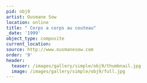 ```yaml
---
pid: obj9
artist: Ousmane Sow
location: online
title: " Corps a corps au couteau"
_date: '1999'
object_type: composite
current_location:
source: http://www.ousmanesow.com
order: '9'
header:
  teaser: /images/gallery/simple/obj9/thumbnail.jpg
  image: /images/gallery/simple/obj9/full.jpg
---
```

